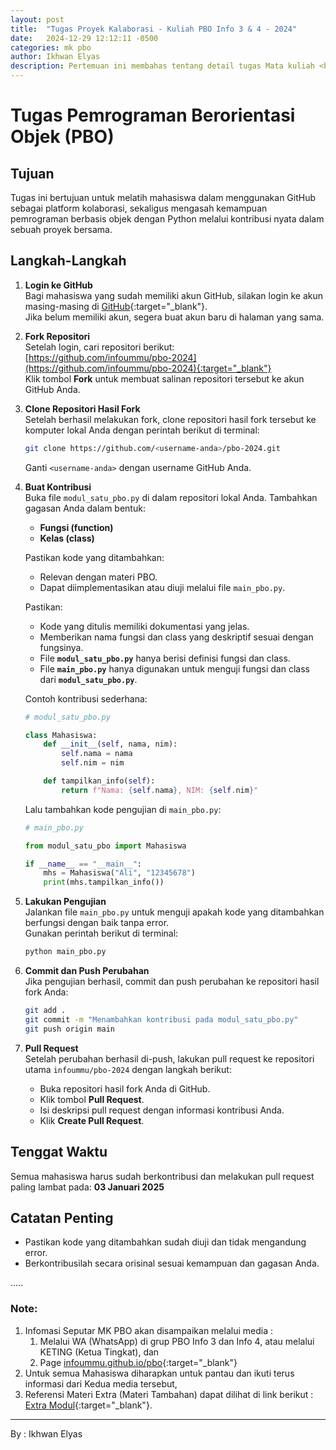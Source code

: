 ```yaml
---
layout: post
title:  "Tugas Proyek Kalaborasi - Kuliah PBO Info 3 & 4 - 2024"
date:   2024-12-29 12:12:11 -0500
categories: mk pbo
author: Ikhwan Elyas
description: Pertemuan ini membahas tentang detail tugas Mata kuliah <b>Pemrograman Berorientasi Objek (PBO)</b> yaitu proyek kalaborasi, tugasnya sebuah proyek sederhana tapi dubutuh kerja sama semua mahasiswa untuk menyelesaikan tugasnya sesuai dengan ide masing yang dituangkan ke code untuk disharing ke sesama.
---
```



# Tugas Pemrograman Berorientasi Objek (PBO)

## Tujuan
Tugas ini bertujuan untuk melatih mahasiswa dalam menggunakan GitHub sebagai platform kolaborasi, sekaligus mengasah kemampuan pemrograman berbasis objek dengan Python melalui kontribusi nyata dalam sebuah proyek bersama.

## Langkah-Langkah

1. **Login ke GitHub**  
   Bagi mahasiswa yang sudah memiliki akun GitHub, silakan login ke akun masing-masing di [GitHub](https://github.com){:target="_blank"}.  
   Jika belum memiliki akun, segera buat akun baru di halaman yang sama.

2. **Fork Repositori**  
   Setelah login, cari repositori berikut:  
   [https://github.com/infoummu/pbo-2024](https://github.com/infoummu/pbo-2024){:target="_blank"}  
   Klik tombol **Fork** untuk membuat salinan repositori tersebut ke akun GitHub Anda.

3. **Clone Repositori Hasil Fork**  
   Setelah berhasil melakukan fork, clone repositori hasil fork tersebut ke komputer lokal Anda dengan perintah berikut di terminal:
   ```bash
   git clone https://github.com/<username-anda>/pbo-2024.git
   ```
   Ganti `<username-anda>` dengan username GitHub Anda.

4. **Buat Kontribusi**  
   Buka file `modul_satu_pbo.py` di dalam repositori lokal Anda. Tambahkan gagasan Anda dalam bentuk:
   - **Fungsi (function)**
   - **Kelas (class)**

   Pastikan kode yang ditambahkan:
   - Relevan dengan materi PBO.
   - Dapat diimplementasikan atau diuji melalui file `main_pbo.py`.

   Pastikan:
   - Kode yang ditulis memiliki dokumentasi yang jelas.
   - Memberikan nama fungsi dan class yang deskriptif sesuai dengan fungsinya.
   - File **`modul_satu_pbo.py`** hanya berisi definisi fungsi dan class.
   - File **`main_pbo.py`** hanya digunakan untuk menguji fungsi dan class dari **`modul_satu_pbo.py`**.


   Contoh kontribusi sederhana:
   ```python
   # modul_satu_pbo.py

   class Mahasiswa:
       def __init__(self, nama, nim):
           self.nama = nama
           self.nim = nim

       def tampilkan_info(self):
           return f"Nama: {self.nama}, NIM: {self.nim}"
   ```

   Lalu tambahkan kode pengujian di `main_pbo.py`:
   ```python
   # main_pbo.py

   from modul_satu_pbo import Mahasiswa

   if __name__ == "__main__":
       mhs = Mahasiswa("Ali", "12345678")
       print(mhs.tampilkan_info())
   ```

5. **Lakukan Pengujian**  
   Jalankan file `main_pbo.py` untuk menguji apakah kode yang ditambahkan berfungsi dengan baik tanpa error.  
   Gunakan perintah berikut di terminal:
   ```bash
   python main_pbo.py
   ```

6. **Commit dan Push Perubahan**  
   Jika pengujian berhasil, commit dan push perubahan ke repositori hasil fork Anda:
   ```bash
   git add .
   git commit -m "Menambahkan kontribusi pada modul_satu_pbo.py"
   git push origin main
   ```

7. **Pull Request**  
   Setelah perubahan berhasil di-push, lakukan pull request ke repositori utama `infoummu/pbo-2024` dengan langkah berikut:
   - Buka repositori hasil fork Anda di GitHub.
   - Klik tombol **Pull Request**.
   - Isi deskripsi pull request dengan informasi kontribusi Anda.
   - Klik **Create Pull Request**.

## Tenggat Waktu
Semua mahasiswa harus sudah berkontribusi dan melakukan pull request paling lambat pada:
**03 Januari 2025**

## Catatan Penting
- Pastikan kode yang ditambahkan sudah diuji dan tidak mengandung error.
- Berkontribusilah secara orisinal sesuai kemampuan dan gagasan Anda.

..... 

### Note:

1. Infomasi Seputar MK PBO akan disampaikan melalui media :
    1. Melalui WA (WhatsApp) di grup PBO Info 3 dan Info 4, atau melalui KETING (Ketua Tingkat), dan
    2. Page [infoummu.github.io/pbo](https://infoummu.github.io/PBO/){:target="_blank"}
2. Untuk semua Mahasiswa diharapkan untuk pantau dan ikuti terus informasi dari Kedua media tersebut,
3. Referensi Materi Extra (Materi Tambahan) dapat dilihat di link berikut : [Extra Modul](Reff){:target="_blank"}.

***
By : Ikhwan Elyas
